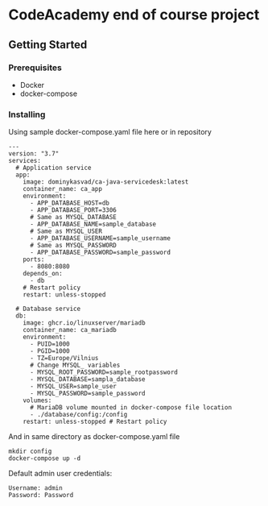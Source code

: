 # CodeAcademy end of course project

## Getting Started

### Prerequisites

 - Docker
 - docker-compose

### Installing

Using sample docker-compose.yaml file here or in repository

```
---
version: "3.7"
services:
  # Application service
  app:
    image: dominykasvad/ca-java-servicedesk:latest
    container_name: ca_app
    environment:
      - APP_DATABASE_HOST=db
      - APP_DATABASE_PORT=3306
      # Same as MYSQL_DATABASE
      - APP_DATABASE_NAME=sample_database
      # Same as MYSQL_USER
      - APP_DATABASE_USERNAME=sample_username
      # Same as MYSQL_PASSWORD
      - APP_DATABASE_PASSWORD=sample_password
    ports:
      - 8080:8080
    depends_on:
      - db
    # Restart policy
    restart: unless-stopped

  # Database service
  db:
    image: ghcr.io/linuxserver/mariadb
    container_name: ca_mariadb
    environment:
      - PUID=1000
      - PGID=1000
      - TZ=Europe/Vilnius
      # Change MYSQL_ variables
      - MYSQL_ROOT_PASSWORD=sample_rootpassword
      - MYSQL_DATABASE=sampla_database
      - MYSQL_USER=sample_user
      - MYSQL_PASSWORD=sample_password
    volumes:
      # MariaDB volume mounted in docker-compose file location
      - ./database/config:/config
    restart: unless-stopped # Restart policy
```

And in same directory as docker-compose.yaml file

```
mkdir config
docker-compose up -d
```

Default admin user credentials:
```
Username: admin
Password: Password
```


